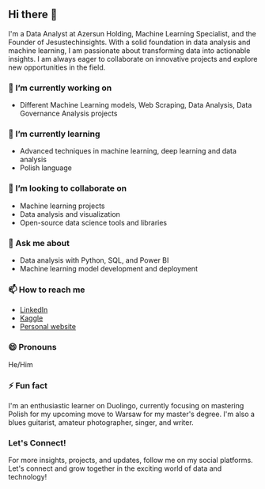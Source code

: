## Hi there 👋

I'm a Data Analyst at Azersun Holding, Machine Learning Specialist, and the Founder of Jesustechinsights. With a solid foundation in data analysis and machine learning, I am passionate about transforming data into actionable insights. I am always eager to collaborate on innovative projects and explore new opportunities in the field.

### 🔭 I’m currently working on
- Different Machine Learning models, Web Scraping, Data Analysis, Data Governance Analysis projects

### 🌱 I’m currently learning
- Advanced techniques in machine learning, deep learning and data analysis
- Polish language

### 👯 I’m looking to collaborate on
- Machine learning projects
- Data analysis and visualization
- Open-source data science tools and libraries

### 💬 Ask me about
- Data analysis with Python, SQL, and Power BI
- Machine learning model development and deployment

### 📫 How to reach me
- [LinkedIn](https://www.linkedin.com/in/isa-zeynalov-56a8a31a9/)
- [Kaggle](https://www.kaggle.com/isazeynalov)
- [Personal website](https://jesustechinsights.com/)

### 😄 Pronouns
He/Him

### ⚡ Fun fact
I'm an enthusiastic learner on Duolingo, currently focusing on mastering Polish for my upcoming move to Warsaw for my master's degree. I'm also a blues guitarist, amateur photographer, singer, and writer.

### Let's Connect!
For more insights, projects, and updates, follow me on my social platforms. Let's connect and grow together in the exciting world of data and technology!
